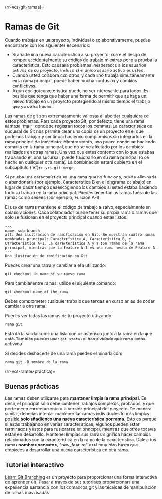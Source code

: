 (rr-vcs-git-ramas)=
# Ramas de Git

Cuando trabajas en un proyecto, individual o colaborativamente, puedes encontrarte con los siguientes escenarios:

- Si añade una nueva característica a su proyecto, corre el riesgo de romper accidentalmente su código de trabajo mientras pone a prueba la característica. Esto causaría problemas inesperados a los usuarios activos de su proyecto, incluso si el único usuario activo es usted.
- Cuando usted colabora con otros, y cada uno trabaja simultáneamente en la rama principal, puede haber mucha confusión y cambios conflictivos.
- Algún código/característica puede no ser interesante para todos. Es posible que tenga que haber una forma de permitir que se haga un nuevo trabajo en un proyecto protegiendo al mismo tiempo el trabajo que ya se ha hecho.

Las ramas de git son extremadamente valiosas al abordar cualquiera de estos problemas. Para cada proyecto Git, por defecto, tiene una rama llamada 'main' donde se registran todos los commits. La característica de sucursal de Git nos permite crear una copia de un proyecto en el que podemos trabajar y continuar haciendo compromisos sin integrarlos en la rama principal de inmediato. Mientras tanto, uno puede continuar haciendo commits en la rama principal, que no se ve afectado por los cambios realizados en otras ramas. Una vez que estés contento con lo que estabas trabajando en una sucursal, puede fusionarlo en su rama principal (o de hecho en cualquier otra rama). La combinación estará cubierta en el subcapítulo {ref}`rr-vcs-git-merge`.

Si prueba una característica en una rama que no funciona, puede eliminarla o abandonarla (por ejemplo, Característica B en el diagrama de abajo) en lugar de pasar tiempo desescogiendo los cambios si usted estaba haciendo todo su trabajo en la rama principal. Puedes tener tantas ramas fuera de las ramas como desees (por ejemplo, Función A-1).

El uso de ramas mantiene el código de trabajo a salvo, especialmente en colaboraciones. Cada colaborador puede tener su propia rama o ramas que sólo se fusionan en el proyecto principal cuando están listos.

```{figure} ../../figures/sub-branch.png
---
name: sub-branch
alt: Una ilustración de ramificación en Git. Se muestran cuatro ramas nombradas principal: Característica A, Característica B, y Característica A-1. La característica A y B son ramas de la rama principal, mientras que la Feature A-1 es una rama hecha de Feature A. ---
Una ilustración de ramificación en Git
```

Puedes crear una rama y cambiar a ella utilizando:
```
git checkout -b name_of_su_nuevo_rama
```

Para cambiar entre ramas, utilice el siguiente comando:
```
git checkout name_of_the_rama
```

Debes comprometer cualquier trabajo que tengas en curso antes de poder cambiar a otra rama.

Puedes ver todas las ramas de tu proyecto utilizando:

```
rama git
```
Esto da la salida como una lista con un asterisco junto a la rama en la que está. También puedes usar `git status` si has olvidado qué rama estás activada.

Si decides deshacerte de una rama puedes eliminarla con:

```
rama git -D nombre_de_la_rama
```
(rr-vcs-ramas-práctica)=
## Buenas prácticas

Las ramas deben utilizarse para **mantener limpia la rama principal**. Es decir, el principal sólo debe contener trabajos completos, probados, y que pertenecen correctamente a la versión principal del proyecto. De manera similar, deberías intentar mantener las ramas individuales lo más limpias posible **solo añadiendo una nueva característica por rama**. Esto es porque si estás trabajando en varias características, Algunos pueden estar terminados y listos para fusionarse en principal, mientras que otros todavía están en desarrollo. Mantener limpias sus ramas significa hacer cambios relacionados con la característica en la rama de la característica. Dale a tus ramas **nombres sensatos**, "new_feature" está muy bien hasta que empieces a desarrollar una nueva característica en otra rama.

## Tutorial interactivo

[Learn Git Branching](https://learngitbranching.js.org/) es un proyecto para proporcionar una forma interactiva de aprender Git. Pasar a través de sus tutoriales proporcionará una experiencia sustancial con los comandos git y las técnicas de manipulación de ramas más usadas.
